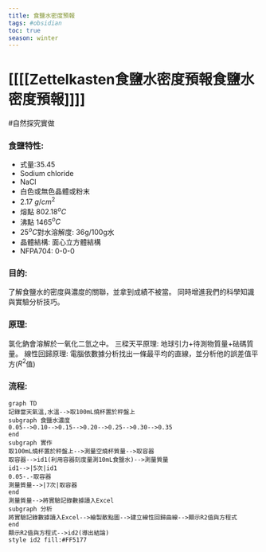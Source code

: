```yaml
---
title: 食鹽水密度預報
tags: #obsidian 
toc: true
season: winter
---
```

# [[[[Zettelkasten食鹽水密度預報食鹽水密度預報]]]]
#自然探究實做 
### 食鹽特性: 
- 式量:35.45
- Sodium chloride
- NaCl
- 白色或無色晶體或粉末
- 2.17 $g/cm^2$
- 熔點 802.18$^oC$
- 沸點 1465$^oC$
- 25$^oC$對水溶解度: 36g/100g水
- 晶體結構: 面心立方體結構
- NFPA704: 0-0-0

 ### 目的:
 了解食鹽水的密度與濃度的關聯，並拿到成績不被當。
 同時增進我們的科學知識與實驗分析技巧。
 
 ### 原理:
 氯化鈉會溶解於一氧化二氫之中。
 三樑天平原理: 地球引力+待測物質量+砝碼質量。
 線性回歸原理:  電腦依數據分析找出一條最平均的直線，並分析他的誤差值平方($R^2$值)
 
 ### 流程:
```mermaid
graph TD
記錄當天氣溫,水溫-->取100mL燒杯置於秤盤上
subgraph 食鹽水濃度
0.05-->0.10-->0.15-->0.20-->0.25-->0.30-->0.35
end
subgraph 實作
取100mL燒杯置於秤盤上-->測量空燒杯質量-->取容器
取容器-->id1(利用容器刻度量測10mL食鹽水)-->測量質量
id1-->|5次|id1
0.05-.-取容器
測量質量-->|7次|取容器
end
測量質量-->將實驗記錄數據讀入Excel
subgraph 分析
將實驗記錄數據讀入Excel-->繪製散點圖-->建立線性回歸曲線-->顯示R2值與方程式
end
顯示R2值與方程式-->id2(導出結論)
style id2 fill:#FF5177
```

